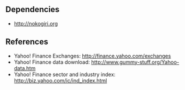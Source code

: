 Dependencies
---

 * http://nokogiri.org

References
---

 * Yahoo! Finance Exchanges: http://finance.yahoo.com/exchanges
 * Yahoo! Finance data download: http://www.gummy-stuff.org/Yahoo-data.htm
 * Yahoo! Finance sector and industry index: http://biz.yahoo.com/ic/ind_index.html

